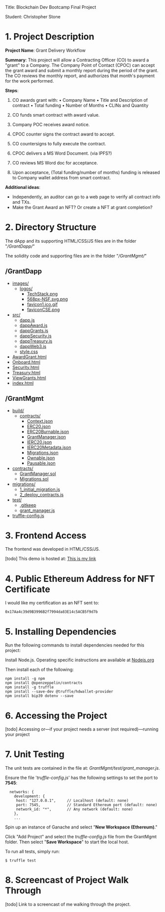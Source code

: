 
Title: Blockchain Dev Bootcamp Final Project

Student: Christopher Stone

# 1. Project Description

**Project Name**: Grant Delivery Workflow

**Summary**: This project will allow a Contracting Officer (CO) to award a "grant" to a Company. The Company Point of Contact (CPOC) can accept the grant award and submit a monthly report during the period of the grant. The CO reviews the monthly report, and authorizes that month's payment for the work performed.

**Steps**:

1. CO awards grant with:
 • Company Name
 • Title and Description of contract
 • Total funding
 • Number of Months
 • CLINs and Quantity

2. CO funds smart contract with award value.

3. Company POC receives award notice.

4. CPOC counter signs the contract award to accept.

5. CO countersigns to fully execute the contract.

6. CPOC delivers a MS Word Document. (via IPFS?)

7. CO reviews MS Word doc for acceptance.

8. Upon acceptance, (Total funding/number of months) funding is released to Company wallet address from smart contract.

**Additional ideas**:

* Independently, an auditor can go to a web page to verify all contract info and TXs.
* Make the Grant Award an NFT? Or create a NFT at grant completion?

# 2. Directory Structure

The dApp  and its supporting HTML/CSS/JS files are in the folder "*/GrantDapp/*"

The solidity code and supporting files are in the folder "*/GrantMgmt/*"

## /GrantDapp

* [images/](./GrantDapp/images)
  * [logos/](./GrantDapp/images/logos)
    * [TechStack.png](./GrantDapp/images/logos/TechStack.png)
    * [568px-NSF.svg.png](./GrantDapp/images/568px-NSF.svg.png)
    * [favicon1.ico.gif](./GrantDapp/images/favicon1.ico.gif)
    * [faviconCSE.png](./GrantDapp/images/faviconCSE.png)
* [src/](./GrantDapp/src)
  * [dapp.js](./GrantDapp/src/dapp.js)
  * [dappAward.js](./GrantDapp/src/dappAward.js)
  * [dappGrants.js](./GrantDapp/src/dappGrants.js)
  * [dappSecurity.js](./GrantDapp/src/dappSecurity.js)
  * [dappTreasury.js](./GrantDapp/src/dappTreasury.js)
  * [dappWeb3.js](./GrantDapp/src/dappWeb3.js)
  * [style.css](./GrantDapp/src/style.css)
* [AwardGrant.html](./GrantDapp/AwardGrant.html)
* [Onboard.html](./GrantDapp/Onboard.html)
* [Security.html](./GrantDapp/Security.html)
* [Treasury.html](./GrantDapp/Treasury.html)
* [ViewGrants.html](./GrantDapp/ViewGrants.html)
* [index.html](./GrantDapp/index.html)

## /GrantMgmt

* [build/](./GrantMgmt/build)
  * [contracts/](./GrantMgmt/build/contracts)
    * [Context.json](./GrantMgmt/build/contracts/Context.json)
    * [ERC20.json](./GrantMgmt/build/contracts/ERC20.json)
    * [ERC20Burnable.json](./GrantMgmt/build/contracts/ERC20Burnable.json)
    * [GrantManager.json](./GrantMgmt/build/contracts/GrantManager.json)
    * [IERC20.json](./GrantMgmt/build/contracts/IERC20.json)
    * [IERC20Metadata.json](./GrantMgmt/build/contracts/IERC20Metadata.json)
    * [Migrations.json](./GrantMgmt/build/contracts/Migrations.json)
    * [Ownable.json](./GrantMgmt/build/contracts/Ownable.json)
    * [Pausable.json](./GrantMgmt/build/contracts/Pausable.json)
* [contracts/](./GrantMgmt/contracts)
  * [GrantManager.sol](./GrantMgmt/contracts/GrantManager.sol)
  * [Migrations.sol](./GrantMgmt/contracts/Migrations.sol)
* [migrations/](./GrantMgmt/migrations)
  * [1_initial_migration.js](./GrantMgmt/migrations/1_initial_migration.js)
  * [2_deploy_contracts.js](./GrantMgmt/migrations/2_deploy_contracts.js)
* [test/](./GrantMgmt/test)
  * [.gitkeep](./GrantMgmt/test/.gitkeep)
  * [grant_manager.js](./GrantMgmt/test/grant_manager.js)
* [truffle-config.js](./GrantMgmt/truffle-config.js)

# 3. Frontend Access

The frontend was developed in HTML/CSS/JS. 

[todo] This demo is hosted at: [This is my link](https://www.example.com)

# 4. Public Ethereum Address for NFT Certificate

I would like my certification as an NFT sent to:

```
0x17Aa4c39d9B3996B2f7994da83E14c5ACB5f9d7b
```

# 5. Installing Dependencies

Run the following commands to install dependencies needed for this project:

Install Node.js. Operating specific instructions are available at 
[Nodejs.org](https://nodejs.org/en/download/package-manager/)

Then install each of the following:

```
npm install -g npm
npm install @openzeppelin/contracts
npm install -g truffle
npm install --save-dev @truffle/hdwallet-provider
npm install bip39 dotenv --save
```

# 6. Accessing the Project

   [todo] Accessing or—if your project needs a server (not required)—running your project

# 7. Unit Testing

The unit tests are contained in the file at: *GrantMgmt/test/grant_manager.js*.


Ensure the file '*truffle-config.js*' has the following settings to set the port to **7545**:

```
  networks: {
    development: {
     host: "127.0.0.1",     // Localhost (default: none)
     port: 7545,            // Standard Ethereum port (default: none)
     network_id: "*",       // Any network (default: none)
    },
	...
```
Spin up an instance of Ganache and select "**New Workspace (Ethereum)**."

Click "Add Project" and select the *truffle-config.js* file from the GrantMgmt folder. Then select "**Save Workspace**" to start the local host.

To run all tests, simply run:
```
$ truffle test
```

# 8. Screencast of Project Walk Through

[todo] Link to a screencast of me walking through the project.
